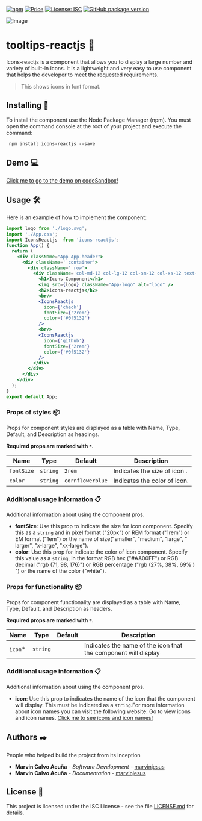 [![npm](https://badgen.net/npm/v/tooltips-reactjs)](https://www.npmjs.com/package/tooltips-reactjs) 
[![Price](https://img.shields.io/badge/price-FREE-purple.svg)](https://github.com/Grulla-Software/icons-reactjs/blob/main/LICENSE.md) 
[![License: ISC](https://img.shields.io/badge/license-ISC-yellow.svg)](https://github.com/Grulla-Software/icons-reactjs/blob/main/LICENSE.md) 
[![GitHub package version](https://img.shields.io/badge/version-1.0.1-green.svg)](https://github.com/Grulla-Software/icons-reactjs)

![Image](https://github.com/Grulla-Software/tooltips-reactjs/blob/main/img/imgHeading.png)

# tooltips-reactjs 🚀
Icons-reactjs is a component that allows you to display a large number and variety of built-in icons.
It is a lightweight and very easy to use component that helps the developer to meet the requested requirements.
> This shows icons in font format.

## Installing 🔧
To install the component use the Node Package Manager (npm).
You must open the command console at the root of your project and execute the command:
```
 npm install icons-reactjs --save 
```

## Demo 💻

[Click me to go to the demo on codeSandbox!](https://codesandbox.io/embed/tooltips-reactjs-j3ymmk?fontsize=14&hidenavigation=1&theme=dark)


## Usage 🛠️

Here is an example of how to implement the component:

```jsx
import logo from './logo.svg';
import './App.css';
import IconsReactjs  from 'icons-reactjs';
function App() {
  return (
    <div className="App App-header">
      <div className=' container'>
        <div className=' row'>
          <div className='col-md-12 col-lg-12 col-sm-12 col-xs-12 text-center'>
            <h1>Icons Component</h1>
            <img src={logo} className="App-logo" alt="logo" />
            <h2>icons-reactjs</h2>
            <br/>
            <IconsReactjs 
              icon={'check'} 
              fontSize={'2rem'} 
              color={'#0f5132'}
            />
            <br/>
            <IconsReactjs 
              icon={'github'} 
              fontSize={'2rem'} 
              color={'#0f5132'}
            />
          </div>
        </div>
      </div>
    </div>
  );
}
export default App;
```

### Props of styles 📦

Props for component styles are displayed as a table with Name, Type, Default, and Description as headings.

**Required props are marked with `*`.**

| Name      | Type   | Default         | Description                   |
| --------- | ------ | --------------- | ----------------------------- |
| `fontSize`|`string`| `2rem`          | Indicates the size of icon .  |
| `color`   |`string`| `cornflowerblue`| Indicates the  color of icon. |


### Additional usage information 📋

Additional information about using the component pros.

- **fontSize**: Use this prop to indicate the size for icon component. Specify this as a `string` and in pixel format ("20px") or REM format ("1rem") or EM format ("1em") or the name of size("smaller", "medium", "large", " larger", "x-large", "xx-large").
- **color**: Use this prop for indicate the color of icon component. Specify this value as a `string`, in the format RGB hex ("#AA00FF") or RGB decimal ("rgb (71, 98, 176)") or RGB percentage ("rgb (27%, 38%, 69% ) ") or the name of the color ("white").

### Props for functionality 📦

Props for component functionality are displayed as a table with Name, Type, Default, and Description as headers.

**Required props are marked with `*`.**

| Name      | Type     | Default | Description                                                    |
| --------- | -------- | ------- | -------------------------------------------------------------- |
| `icon`\*  | `string` | ` `     | Indicates the name of the icon that the component will display |


### Additional usage information 📋

Additional information about using the component pros.

- **icon**: Use this prop to indicates the name of the icon that the component will display. This must be indicated as a `string`.For more information about icon names you can visit the following website: Go to view icons and icon names. [Click me to see icons and icon names!](https://codesandbox.io/embed/tooltips-reactjs-j3ymmk?fontsize=14&hidenavigation=1&theme=dark)

## Authors ✒️

People who helped build the project from its inception

* **Marvin Calvo Acuña** - *Software Development* - [marvinjesus](https://github.com/MarvinJesus)
* **Marvin Calvo Acuña** - *Documentation* - [marvinjesus](https://github.com/MarvinJesus)

## License 📄

This project is licensed under the ISC License - see the file [LICENSE.md](LICENSE.md) for details.
